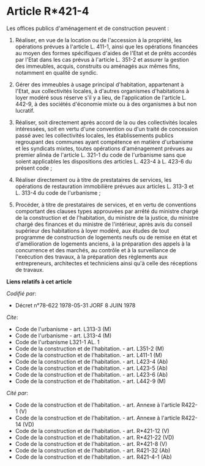 # Article R*421-4

Les offices publics d'aménagement et de construction peuvent :

1. Réaliser, en vue de la location ou de l'accession à la propriété, les opérations prévues à l'article L. 411-1, ainsi que
les opérations financées au moyen des formes spécifiques d'aides de l'Etat et de prêts accordés par l'Etat dans les cas
prévus à l'article L. 351-2 et assurer la gestion des immeubles, acquis, construits ou aménagés aux mêmes fins, notamment en
qualité de syndic.

2. Gérer des immeubles à usage principal d'habitation, appartenant à l'Etat, aux collectivités locales, à d'autres organismes
d'habitations à loyer modéré sous réserve s'il y a lieu, de l'application de l'article L. 442-9, à des sociétés d'économie
mixte ou à des organismes à but non lucratif.

3. Réaliser, soit directement après accord de la ou des collectivités locales intéressées, soit en vertu d'une convention ou
d'un traité de concession passé avec les collectivités locales, les établissements publics regroupant des communes ayant
compétence en matière d'urbanisme et les syndicats mixtes, toutes opérations d'aménagement prévues au premier alinéa de
l'article L. 321-1 du code de l'urbanisme sans que soient applicables les dispositions des articles L. 423-4 à L. 423-6 du
présent code ;

4. Réaliser directement ou à titre de prestataires de services, les opérations de restauration immobilière prévues aux
articles L. 313-3 et L. 313-4 du code de l'urbanisme ;

5. Procéder, à titre de prestataires de services, et en vertu de conventions comportant des clauses types approuvées par
arrêté du ministre chargé de la construction et de l'habitation, du ministre de la justice, du ministre chargé des finances
et du ministre de l'intérieur, après avis du conseil supérieur des habitations à loyer modéré, aux études de tout programme
de construction de logements neufs ou de remise en état et d'amélioration de logements anciens, à la préparation des appels à
la concurrence et des marchés, au contrôle et à la surveillance de l'exécution des travaux, à la préparation des règlements
aux entrepreneurs, architectes et techniciens ainsi qu'à celle des réceptions de travaux.

**Liens relatifs à cet article**

_Codifié par_:

  - Décret n°78-622 1978-05-31 JORF 8 JUIN 1978

_Cite_:

  - Code de l'urbanisme - art. L313-3 (M)
  - Code de l'urbanisme - art. L313-4 (M)
  - Code de l'urbanisme L321-1 AL. 1
  - Code de la construction et de l'habitation. - art. L351-2 (M)
  - Code de la construction et de l'habitation. - art. L411-1 (M)
  - Code de la construction et de l'habitation. - art. L423-4 (Ab)
  - Code de la construction et de l'habitation. - art. L423-5 (Ab)
  - Code de la construction et de l'habitation. - art. L423-6 (Ab)
  - Code de la construction et de l'habitation. - art. L442-9 (M)

_Cité par_:

  - Code de la construction et de l'habitation. - art. Annexe à l'article R422-1 (V)
  - Code de la construction et de l'habitation. - art. Annexe à l'article R422-14 (VD)
  - Code de la construction et de l'habitation. - art. R*421-12 (V)
  - Code de la construction et de l'habitation. - art. R*421-22 (VD)
  - Code de la construction et de l'habitation. - art. R*421-8 (V)
  - Code de la construction et de l'habitation. - art. R421-32 (Ab)
  - Code de la construction et de l'habitation. - art. R421-4-1 (Ab)
